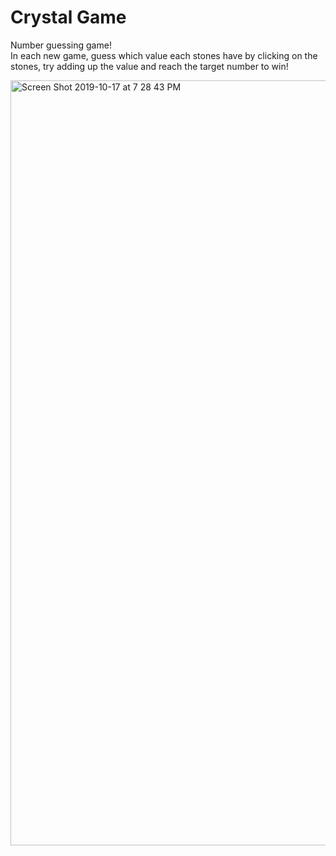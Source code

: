 # Crystal Game

Number guessing game!<br>
In each new game, guess which value each stones have by clicking on the stones, try adding up the value and reach the target number to win!

<img width="1224" alt="Screen Shot 2019-10-17 at 7 28 43 PM" src="https://user-images.githubusercontent.com/52692899/67061182-5f2dfc80-f114-11e9-9447-47f305c8a08e.png">
